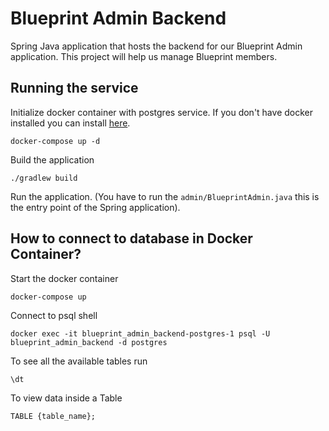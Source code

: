 # Blueprint Admin Backend
Spring Java application that hosts the backend for our Blueprint Admin application. This project will help us manage Blueprint members.

## Running the service
Initialize docker container with postgres service. If you don't have docker installed you can install [here](https://docs.docker.com/engine/install/).
```
docker-compose up -d
```
Build the application
```
./gradlew build
```
Run the application. (You have to run the ```admin/BlueprintAdmin.java``` this is the entry point of the Spring application).

## How to connect to database in Docker Container?
Start the docker container
```
docker-compose up
```

Connect to psql shell
```
docker exec -it blueprint_admin_backend-postgres-1 psql -U blueprint_admin_backend -d postgres
```
To see all the available tables run
```
\dt
```
To view data inside a Table
```
TABLE {table_name};
```
